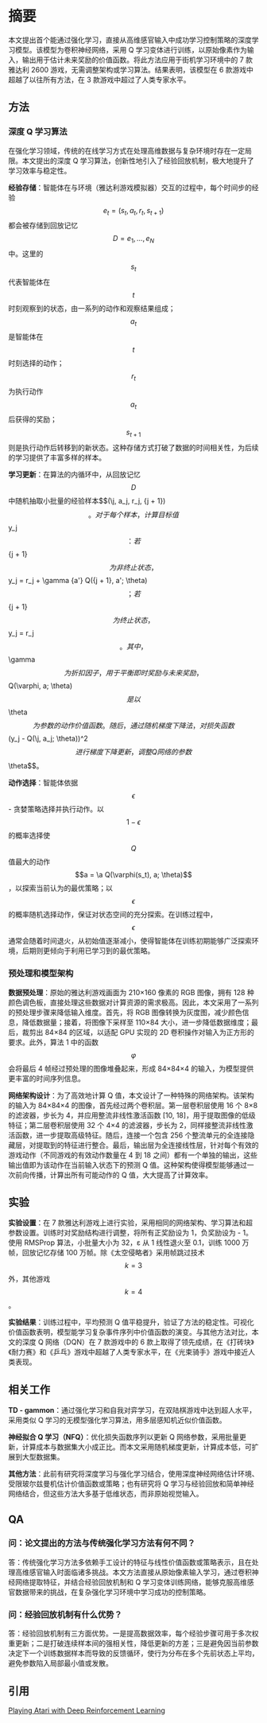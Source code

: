 # 摘要

本文提出首个能通过强化学习，直接从高维感官输入中成功学习控制策略的深度学习模型。该模型为卷积神经网络，采用 Q 学习变体进行训练，以原始像素作为输入，输出用于估计未来奖励的价值函数。将此方法应用于街机学习环境中的 7 款雅达利 2600 游戏，无需调整架构或学习算法。结果表明，该模型在 6 款游戏中超越了以往所有方法，在 3 款游戏中超过了人类专家水平。

## 方法

### 深度 Q 学习算法

在强化学习领域，传统的在线学习方式在处理高维数据与复杂环境时存在一定局限。本文提出的深度 Q 学习算法，创新性地引入了经验回放机制，极大地提升了学习效率与稳定性。

**经验存储**：智能体在与环境（雅达利游戏模拟器）交互的过程中，每个时间步的经验$$e_{t}=(s_{t}, a_{t}, r_{t}, s_{t + 1})$$都会被存储到回放记忆$$D = {e_1, ..., e_N}$$中。这里的$$s_{t}$$代表智能体在$$t$$时刻观察到的状态，由一系列的动作和观察结果组成；$$a_{t}$$是智能体在$$t$$时刻选择的动作；$$r_{t}$$为执行动作$$a_{t}$$后获得的奖励；$$s_{t + 1}$$则是执行动作后转移到的新状态。这种存储方式打破了数据的时间相关性，为后续的学习提供了丰富多样的样本。

**学习更新**：在算法的内循环中，从回放记忆$$D$$中随机抽取小批量的经验样本$$(\j, a_j, r_j, \{j + 1})$$。对于每个样本，计算目标值$$y_j$$：若$$\{j + 1}$$为非终止状态，$$y_j = r_j + \gamma \{a'} Q(\{j + 1}, a'; \theta)$$；若$$\{j + 1}$$为终止状态，$$y_j = r_j$$。其中，$$\gamma$$为折扣因子，用于平衡即时奖励与未来奖励，$$Q(\varphi, a; \theta)$$是以$$\theta$$为参数的动作价值函数。随后，通过随机梯度下降法，对损失函数$$(y_j - Q(\j, a_j; \theta))^2$$进行梯度下降更新，调整 Q 网络的参数$$\theta$$。

**动作选择**：智能体依据$$\epsilon$$- 贪婪策略选择并执行动作。以$$1 - \epsilon$$的概率选择使$$Q$$值最大的动作$$a = \a Q(\varphi(s_t), a; \theta)$$，以探索当前认为的最优策略；以$$\epsilon$$的概率随机选择动作，保证对状态空间的充分探索。在训练过程中，$$\epsilon$$通常会随着时间退火，从初始值逐渐减小，使得智能体在训练初期能够广泛探索环境，后期则更倾向于利用已学习到的最优策略。

### 预处理和模型架构

**数据预处理**：原始的雅达利游戏画面为 210×160 像素的 RGB 图像，拥有 128 种颜色调色板，直接处理这些数据对计算资源的需求极高。因此，本文采用了一系列的预处理步骤来降低输入维度。首先，将 RGB 图像转换为灰度图，减少颜色信息，降低数据量；接着，将图像下采样至 110×84 大小，进一步降低数据维度；最后，裁剪出 84×84 的区域，以适配 GPU 实现的 2D 卷积操作对输入为正方形的要求。此外，算法 1 中的函数$$\varphi$$会将最后 4 帧经过预处理的图像堆叠起来，形成 84×84×4 的输入，为模型提供更丰富的时间序列信息。

**网络架构设计**：为了高效地计算 Q 值，本文设计了一种特殊的网络架构。该架构的输入为 84×84×4 的图像，首先经过两个卷积层。第一层卷积层使用 16 个 8×8 的滤波器，步长为 4，并应用整流非线性激活函数 \[10, 18]，用于提取图像的低级特征；第二层卷积层使用 32 个 4×4 的滤波器，步长为 2，同样接整流非线性激活函数，进一步提取高级特征。随后，连接一个包含 256 个整流单元的全连接隐藏层，对提取到的特征进行整合。最后，输出层为全连接线性层，针对每个有效的游戏动作（不同游戏的有效动作数量在 4 到 18 之间）都有一个单独的输出，这些输出值即为该动作在当前输入状态下的预测 Q 值。这种架构使得模型能够通过一次前向传播，计算出所有可能动作的 Q 值，大大提高了计算效率。

## 实验

**实验设置**：在 7 款雅达利游戏上进行实验，采用相同的网络架构、学习算法和超参数设置。训练时对奖励结构进行调整，将所有正奖励设为 1，负奖励设为 - 1。使用 RMSProp 算法，小批量大小为 32，ε 从 1 线性退火至 0.1，训练 1000 万帧，回放记忆存储 100 万帧。除《太空侵略者》采用帧跳过技术$$k = 3$$外，其他游戏$$k = 4$$。

**实验结果**：训练过程中，平均预测 Q 值平稳提升，验证了方法的稳定性。可视化价值函数表明，模型能学习复杂事件序列中价值函数的演变。与其他方法对比，本文的深度 Q 网络（DQN）在 7 款游戏中的 6 款上取得了领先成绩，在《打砖块》《耐力赛》和《乒乓》游戏中超越了人类专家水平，在《光束骑手》游戏中接近人类表现。

## 相关工作

**TD - gammon**：通过强化学习和自我对弈学习，在双陆棋游戏中达到超人水平，采用类似 Q 学习的无模型强化学习算法，用多层感知机近似价值函数。

**神经拟合 Q 学习（NFQ）**：优化损失函数序列以更新 Q 网络参数，采用批量更新，计算成本与数据集大小成正比。而本文采用随机梯度更新，计算成本低，可扩展到大型数据集。

**其他方法**：此前有研究将深度学习与强化学习结合，使用深度神经网络估计环境、受限玻尔兹曼机估计价值函数或策略；也有研究将 Q 学习与经验回放和简单神经网络结合，但这些方法大多基于低维状态，而非原始视觉输入。

## QA

### 问：论文提出的方法与传统强化学习方法有何不同？

答：传统强化学习方法多依赖手工设计的特征与线性价值函数或策略表示，且在处理高维感官输入时面临诸多挑战。本文方法直接从原始像素输入学习，通过卷积神经网络提取特征，并结合经验回放机制和 Q 学习变体训练网络，能够克服高维感官数据带来的挑战，在复杂强化学习环境中学习成功的控制策略。

### 问：经验回放机制有什么优势？

答：经验回放机制有三方面优势。一是提高数据效率，每个经验步骤可用于多次权重更新；二是打破连续样本间的强相关性，降低更新的方差；三是避免因当前参数决定下一个训练数据样本而导致的反馈循环，使行为分布在多个先前状态上平均，避免参数陷入局部最小值或发散。

## 引用

[Playing Atari with Deep Reinforcement Learning](https://arxiv.org/abs/1312.5602)
